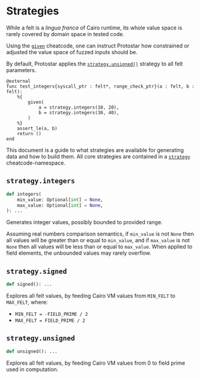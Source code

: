 # Strategies

While a felt is a _lingua franca_ of Cairo runtime, its whole value space is rarely covered by
domain space in tested code.

Using the [`given`](../02-cheatcodes/given.md) cheatcode,
one can instruct Protostar how constrained or adjusted the value space of fuzzed inputs should be.

By default, Protostar applies the [`strategy.unsigned()`](#strategyunsigned) strategy to all felt
parameters.

```cairo title="Example"
@external
func test_integers{syscall_ptr : felt*, range_check_ptr}(a : felt, b : felt):
    %{
        given(
            a = strategy.integers(10, 20),
            b = strategy.integers(30, 40),
        )
    %}
    assert_le(a, b)
    return ()
end
```

This document is a guide to what strategies are available for generating data and how to build them.
All core strategies are contained in a [`strategy`](../02-cheatcodes/strategy.md)
cheatcode-namespace.

## `strategy.integers`

```python
def integers(
    min_value: Optional[int] = None,
    max_value: Optional[int] = None,
): ...
```

Generates integer values, possibly bounded to provided range.

Assuming real numbers comparison semantics,
if `min_value` is not `None` then all values will be greater than or equal to `min_value`,
and if `max_value` is not `None` then all values will be less than or equal to `max_value`.
When applied to field elements, the unbounded values may rarely overflow. 

## `strategy.signed`

```python
def signed(): ...
```

Explores all felt values, by feeding Cairo VM values from `MIN_FELT` to `MAX_FELT`, where:
- `MIN_FELT = -FIELD_PRIME / 2`
- `MAX_FELT = FIELD_PRIME / 2`

## `strategy.unsigned`

```python
def unsigned(): ...
```

Explores all felt values, by feeding Cairo VM values from 0 to field prime used in computation.
